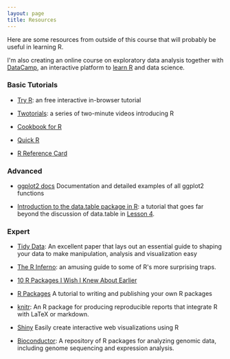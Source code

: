 ```yaml
---
layout: page
title: Resources
---
```


Here are some resources from outside of this course that will probably be useful
in learning R.

I'm also creating an online course on exploratory data analysis together with [DataCamp](https://www.datacamp.com), an interactive platform to [learn R](https://www.datacamp.com/courses/free-introduction-to-r) and data science.

### Basic Tutorials

* [Try R](https://www.codeschool.com/courses/try-r): an free interactive in-browser tutorial

* [Twotorials](http://www.twotorials.com/): a series of two-minute videos introducing R

* [Cookbook for R](http://www.cookbook-r.com/)

* [Quick R](http://www.statmethods.net/)

* [R Reference Card](http://cran.r-project.org/doc/contrib/Short-refcard.pdf)

### Advanced

* [ggplot2 docs](http://docs.ggplot2.org/current/) Documentation and detailed examples of all ggplot2 functions

* [Introduction to the data.table package in R](http://cran.r-project.org/web/packages/data.table/vignettes/datatable-intro.pdf):
a tutorial that goes far beyond the discussion of data.table in [Lesson 4](../lessons/lesson4).

### Expert

* [Tidy Data](http://www.jstatsoft.org/v59/i10/): An excellent paper that lays out an essential guide to shaping your data to make manipulation, analysis and visualization easy

* [The R Inferno](http://www.burns-stat.com/pages/Tutor/R_inferno.pdf): an amusing guide to some of R's more surprising traps.

* [10 R Packages I Wish I Knew About Earlier](http://blog.yhathq.com/posts/10-R-packages-I-wish-I-knew-about-earlier.html)

* [R Packages](http://r-pkgs.had.co.nz/) A tutorial to writing and publishing your own R packages

* [knitr](http://yihui.name/knitr/): An R package for producing reproducible reports that integrate R with LaTeX or markdown.

* [Shiny](http://shiny.rstudio.com/) Easily create interactive web visualizations using R

* [Bioconductor](http://www.bioconductor.org/): A repository of R packages for analyzing genomic data, including genome sequencing and expression analysis.

